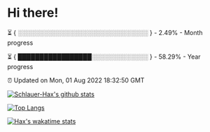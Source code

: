 # Hi there!

⏳ { ░░░░░░░░░░░░░░░░░░░░░░░░░░░░░░ } - 2.49% - Month progress

⏳ { █████████████████░░░░░░░░░░░░░ } - 58.29% - Year progress

⏰ Updated on Mon, 01 Aug 2022 18:32:50 GMT


[![Schlauer-Hax's github stats](https://github-readme-stats.vercel.app/api?username=Schlauer-Hax&show_icons=true&theme=dark&count_private=true)](https://github.com/Schlauer-Hax)


[![Top Langs](https://github-readme-stats.vercel.app/api/top-langs/?username=Schlauer-Hax&layout=compact&theme=dark)](https://github.com/Schlauer-Hax?tab=repositories)


[![Hax's wakatime stats](https://github-readme-stats.vercel.app/api/wakatime?username=Hax&theme=dark)](https://wakatime.com/@Hax)

